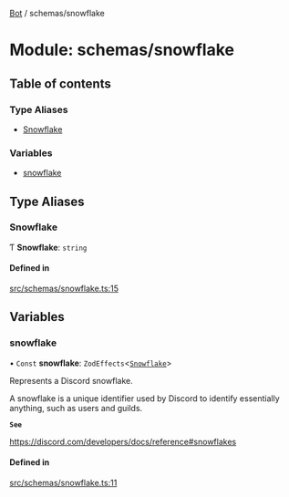 [Bot](../README.md) / schemas/snowflake

# Module: schemas/snowflake

## Table of contents

### Type Aliases

- [Snowflake](schemas_snowflake.md#snowflake)

### Variables

- [snowflake](schemas_snowflake.md#snowflake-1)

## Type Aliases

### Snowflake

Ƭ **Snowflake**: `string`

#### Defined in

[src/schemas/snowflake.ts:15](https://github.com/Norviah/bot/blob/78f7ec8/src/schemas/snowflake.ts#L15)

## Variables

### snowflake

• `Const` **snowflake**: `ZodEffects`<[`Snowflake`](schemas_snowflake.md#snowflake)\>

Represents a Discord snowflake.

A snowflake is a unique identifier used by Discord to identify essentially
anything, such as users and guilds.

**`See`**

https://discord.com/developers/docs/reference#snowflakes

#### Defined in

[src/schemas/snowflake.ts:11](https://github.com/Norviah/bot/blob/78f7ec8/src/schemas/snowflake.ts#L11)
